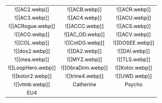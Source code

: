 |                   |                   |                |
|:-----------------:|:-----------------:|:--------------:|
|    ![[AC2.webp]]   |    ![[ACB.webp]]   |  ![[ACR.webp]]  |
|    ![[AC3.webp]]   |    ![[AC4.webp]]   |  ![[ACU.webp]]  |
|  ![[ACRogue.webp]] |   ![[ACCC.webp]]   |  ![[ACS.webp]]  |
|    ![[ACO.webp]]   |   ![[AC_OD.webp]]  |  ![[ACV.webp]]  |
|    ![[COL.webp]]   |   ![[CotDG.webp]]  | ![[DOSEE.webp]] |
|   ![[dos2.webp]]   |    ![[DA2.webp]]   |  ![[DAI.webp]]  |
|    ![[mea.webp]]   |    ![[MYZ.webp]]   |  ![[TLS.webp]]  |
| ![[LoopHero.webp]] | ![[ObraDinn.webp]] | ![[Kotor.webp]] |
|  ![[kotor2.webp]]  |  ![[trine4.webp]]  |  ![[UWD.webp]]  |
|   ![[vtmb.webp]]   |     Catherine     |     Psycho     |
|        EU4        |                   |                |